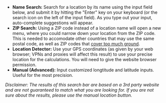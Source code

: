 - **Name Search:** Search for a location by its name using the input field below, and submit it by hitting the "Enter" key on your keyboard (or the search icon on the left of the input field). As you type out your input, auto-complete suggestions will appear.
- **ZIP Search:** Using a ZIP code instead of a location name will open a new menu, where you could narrow down your location from the ZIP code. This is needed to accomodate other countries that may use the same postal code, as well as ZIP codes that [cover too much ground](https://kosherjava.com/2018/09/05/zip-codes-and-zmanim-use-with-care/).
- **Location Detector:** Use your GPS coordinates (as given by your web browser; VPNs and proxies will affect this result) to use your precise location for the calculations. You will need to give the website browser permission.
- **Manual (Advanced):** Input customized longtitude and latitude inputs. Useful for the most precision.

_Disclaimer: The results of this search bar are based on a 3rd party website and are not guaranteed to match what you are looking for. If you are not sure about the results, please use the manual location button._